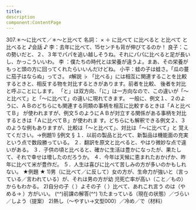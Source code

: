 ```yaml
---
title:
description
component:ContentPage
---
```



307.＊～に比べて／＊～と比べて
名詞： × ＋ に比べて に比べると と比べて と比べると
♪会話 ♪
李：去年に比べて、15センチも背が伸びてるのか！
良子：この勢いだと、２、３年でパパを追い越しそうね。それにパパに比べると足が長いし、かっこういいわ。 李 ：僕たちの時代とは栄養が違うよ。まあ、その栄養がもっと頭の方に回ってくれたらいいんだけどね。 小平：蛙の子は蛙さ。「瓜の蔓に茄子はならぬ」ってさ。
♯解説 ♭
「比べる」には相互に関連することを比較するときと、相反する物を対比するときがあります。前者を比較、
後者を対比と呼ぶことにします。 「と」は双方向、「に」は一方向なので、この違いが「～と比べて」と「～に比べて」の違いに現れてきます。
一般に、例文１、２のように、ＡＢのどちらにも関連する同類の事柄を相互に比較するときは「Ａと比べてＢ」
が使われますが、例文５のようにＡＢが対立する関係がある事柄を対比するときは「Ａに比べてＢ」が使われま す。どちらにも解釈できる例文２、３のような例もありますが、比較は「～と比べて」、対比は「～に比べて」と 覚えてください。→例題1)
§例文 §
１．以前の製品と比べて、新製品は機能面の充実という点で数段勝っている。
２．翻訳を原文と比べると、やはり微妙な点で違いがある。
３．子供の頃と比べると、確かに生活は豊かになったが、果たして、それで幸せは増したのだろうか。
４．今年は天候に恵まれたおかげか、昨年に比べて米が豊作だ。
５．人生は喜びに比べて苦しみの方が多いのかもしれない。
★例題 ★
1)男（に比べて／に反して）女の方が、生命力が強いと（言っている／言われている）が、それは男の方が幼 児死亡率が高い（こと／もの）からもわかる。
2)自分の子（ ）よその子（ ）比べて、あれこれ言う のは（やめる→ ）方がいい。
(^^)前課の解答(^^)
1)たまっている（現在の状態）／づらい／しよう（提案）
2)熱し（～やすい→文型000）／冷め／で（材料）
